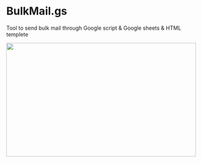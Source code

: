 # BulkMail.gs
Tool to send bulk mail through Google script &amp; Google sheets & HTML templete
<p><img src="http://www.vibroadvertising.com/images/services/bulk-email.jpg" alt="" width="500" height="300" /></p>
